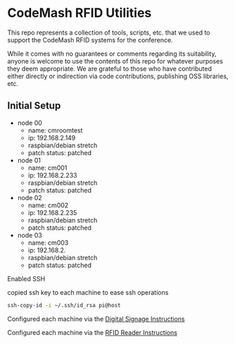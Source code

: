 # CodeMash RFID Utilities

This repo represents a collection of tools, scripts, etc. that we used to support the CodeMash RFID systems for the conference. 

While it comes with no guarantees or comments regarding its suitability, anyone is welcome to use the contents of this repo for whatever purposes they deem appropriate. We are grateful to those who have contributed either directly or indirection via code contributions, publishing OSS libraries, etc.

## Initial Setup

- node 00
  - name: cmroomtest
  - ip: 192.168.2.149
  - raspbian/debian stretch
  - patch status: patched
- node 01
  - name: cm001
  - ip: 192.168.2.233
  - raspbian/debian stretch
  - patch status: patched
- node 02
  - name: cm002
  - ip: 192.168.2.235
  - raspbian/debian stretch
  - patch status: patched
- node 03
  - name: cm003
  - ip: 192.168.2.
  - raspbian/debian stretch
  - patch status: patched

Enabled SSH

copied ssh key to each machine to ease ssh operations

```bash
ssh-copy-id -i ~/.ssh/id_rsa pi@host
```

Configured each machine via the [Digital Signage Instructions](digital-signage/README.md)

Configured each machine via the [RFID Reader Instructions](rfid-readers/README.md)